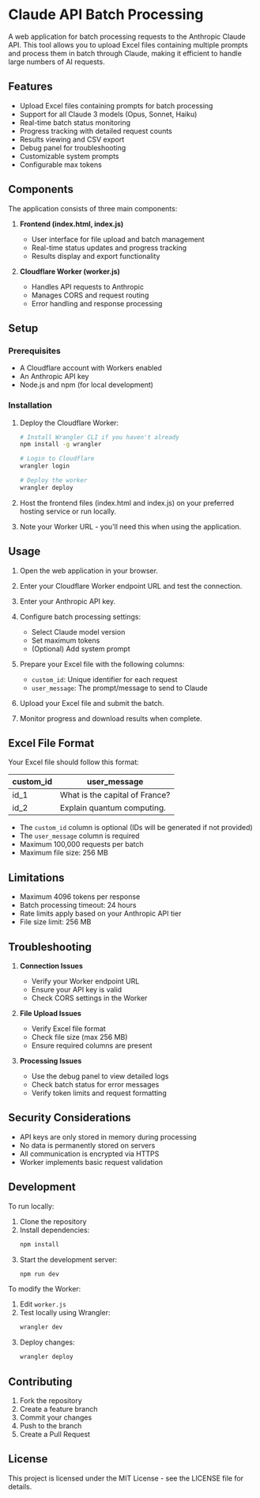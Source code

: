 # Claude API Batch Processing

A web application for batch processing requests to the Anthropic Claude API. This tool allows you to upload Excel files containing multiple prompts and process them in batch through Claude, making it efficient to handle large numbers of AI requests.

## Features

- Upload Excel files containing prompts for batch processing
- Support for all Claude 3 models (Opus, Sonnet, Haiku)
- Real-time batch status monitoring
- Progress tracking with detailed request counts
- Results viewing and CSV export
- Debug panel for troubleshooting
- Customizable system prompts
- Configurable max tokens

## Components

The application consists of three main components:

1. **Frontend (index.html, index.js)**
    - User interface for file upload and batch management
    - Real-time status updates and progress tracking
    - Results display and export functionality

2. **Cloudflare Worker (worker.js)**
    - Handles API requests to Anthropic
    - Manages CORS and request routing
    - Error handling and response processing

## Setup

### Prerequisites

- A Cloudflare account with Workers enabled
- An Anthropic API key
- Node.js and npm (for local development)

### Installation

1. Deploy the Cloudflare Worker:
   ```bash
   # Install Wrangler CLI if you haven't already
   npm install -g wrangler
   
   # Login to Cloudflare
   wrangler login
   
   # Deploy the worker
   wrangler deploy
   ```

2. Host the frontend files (index.html and index.js) on your preferred hosting service or run locally.

3. Note your Worker URL - you'll need this when using the application.

## Usage

1. Open the web application in your browser.

2. Enter your Cloudflare Worker endpoint URL and test the connection.

3. Enter your Anthropic API key.

4. Configure batch processing settings:
    - Select Claude model version
    - Set maximum tokens
    - (Optional) Add system prompt

5. Prepare your Excel file with the following columns:
    - `custom_id`: Unique identifier for each request
    - `user_message`: The prompt/message to send to Claude

6. Upload your Excel file and submit the batch.

7. Monitor progress and download results when complete.

## Excel File Format

Your Excel file should follow this format:

| custom_id | user_message |
|-----------|--------------|
| id_1      | What is the capital of France? |
| id_2      | Explain quantum computing. |

- The `custom_id` column is optional (IDs will be generated if not provided)
- The `user_message` column is required
- Maximum 100,000 requests per batch
- Maximum file size: 256 MB

## Limitations

- Maximum 4096 tokens per response
- Batch processing timeout: 24 hours
- Rate limits apply based on your Anthropic API tier
- File size limit: 256 MB

## Troubleshooting

1. **Connection Issues**
    - Verify your Worker endpoint URL
    - Ensure your API key is valid
    - Check CORS settings in the Worker

2. **File Upload Issues**
    - Verify Excel file format
    - Check file size (max 256 MB)
    - Ensure required columns are present

3. **Processing Issues**
    - Use the debug panel to view detailed logs
    - Check batch status for error messages
    - Verify token limits and request formatting

## Security Considerations

- API keys are only stored in memory during processing
- No data is permanently stored on servers
- All communication is encrypted via HTTPS
- Worker implements basic request validation

## Development

To run locally:

1. Clone the repository
2. Install dependencies:
   ```bash
   npm install
   ```
3. Start the development server:
   ```bash
   npm run dev
   ```

To modify the Worker:

1. Edit `worker.js`
2. Test locally using Wrangler:
   ```bash
   wrangler dev
   ```
3. Deploy changes:
   ```bash
   wrangler deploy
   ```

## Contributing

1. Fork the repository
2. Create a feature branch
3. Commit your changes
4. Push to the branch
5. Create a Pull Request

## License

This project is licensed under the MIT License - see the LICENSE file for details.